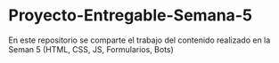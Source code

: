 # Proyecto-Entregable-Semana-5
En este repositorio se comparte el trabajo del contenido realizado en la Seman 5 (HTML, CSS, JS, Formularios, Bots)
